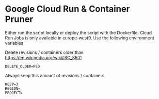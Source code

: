 # Google Cloud Run & Container Pruner

Either run the script locally or deploy the script with the Dockerfile. Cloud Run Jobs is only available in europe-west9. Use the following environment variables

Delete revisions / containers older than https://en.wikipedia.org/wiki/ISO_8601
```
DELETE_OLDER=P2D
```
Always keep this amount of revisions / containers
```
KEEP=3
REGION=
PROJECT=
```
